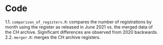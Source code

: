 # Code

1.1. `comparison_of_registers.R`: compares the number of registrations by month using the register as released in June 2021 vs. the merged data of the CH archive. Significant differences are observed from 2020 backwards.
2.2. `merger.R`: merges the CH archive registers.
